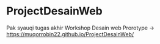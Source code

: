 # ProjectDesainWeb
Pak syauqi tugas akhir Workshop Desain web
Prorotype -> https://muqorrobin22.github.io/ProjectDesainWeb/
